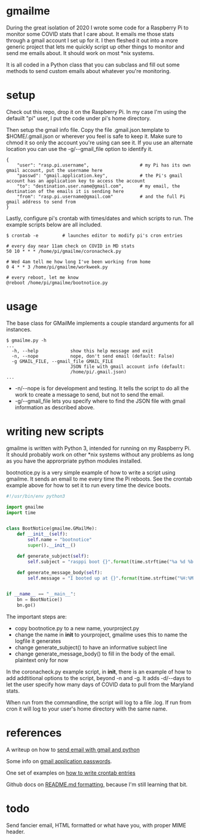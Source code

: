 # gmailme
During the great isolation of 2020 I wrote some code for a Raspberry Pi to monitor some COVID stats that I care about. It emails me those stats through a gmail account I set up for it. I then fleshed it out into a more generic project that lets me quickly script up other things to monitor and send me emails about. It should work on most *nix systems.

It is all coded in a Python class that you can subclass and fill out some methods to send custom emails about whatever you're monitoring.

# setup
Check out this repo, drop it on the Raspberry Pi. In my case I'm using the defauilt "pi" user, I put the code under pi's home directory.

Then setup the gmail info file. Copy the file .gmail.json.template to $HOME/.gmail.json or wherever you feel is safe to keep it. Make sure to chmod it so only the account you're using can see it. If you use an alternate location you can use the -g/--gmail_file option to identify it.
```
{
    "user": "rasp.pi.username",                   # my Pi has its own gmail account, put the username here
    "passwd": "gmail.application.key",            # the Pi's gmail account has an application key to access the account
    "to": "destination.user.name@gmail.com",      # my email, the destination of the emails it is sending here
    "from": "rasp.pi.username@gmail.com"          # and the full Pi gmail address to send from
}
```

Lastly, configure pi's crontab with times/dates and which scripts to run. The example scripts below are all included.

```
$ crontab -e         # launches editor to modify pi's cron entries

# every day near 11am check on COVID in MD stats
50 10 * * * /home/pi/gmailme/coronacheck.py

# Wed 4am tell me how long I've been working from home
0 4 * * 3 /home/pi/gmailme/workweek.py

# every reboot, let me know
@reboot /home/pi/gmailme/bootnotice.py
```

# usage
The base class for GMailMe implements a couple standard arguments for all instances.
```
$ gmailme.py -h
...
  -h, --help            show this help message and exit
  -n, --nope            nope, don't send email (default: False)
  -g GMAIL_FILE, --gmail_file GMAIL_FILE
                        JSON file with gmail account info (default:
                        /home/pi/.gmail.json)
...
```
* -n/--nope is for development and testing. It tells the script to do all the work to create a message to send, but not to send the email.
* -g/--gmail_file lets you specify where to find the JSON file with gmail information as described above.

# writing new scripts
gmailme is written with Python 3, intended for running on my Raspberry Pi. It should probably work on other *nix systems without any problems as long as you have the approrpriate python modules installed.

bootnotice.py is a very simple example of how to write a script using gmailme. It sends an email to me every time the Pi reboots. See the crontab example above for how to set it to run every time the device boots.

```python
#!/usr/bin/env python3

import gmailme
import time


class BootNotice(gmailme.GMailMe):
    def __init__(self):
        self.name = "bootnotice"
        super().__init__()

    def generate_subject(self):
        self.subject = "rasppi boot {}".format(time.strftime("%a %d %b %Y"))

    def generate_message_body(self):
        self.message = "I booted up at {}".format(time.strftime("%H:%M:%S on %a %d %b %Y"))


if __name__ == "__main__":
    bn = BootNotice()
    bn.go()
```

The important steps are:
* copy bootnotice.py to a new name, yourproject.py
* change the name in __init__ to yourproject, gmailme uses this to name the logfile it generates
* change generate_subject() to have an informative subject line
* change generate_message_body() to fill in the body of the email. plaintext only for now

In the coronacheck.py example script, in __init__, there is an example of how to add addtitional options to the script, beyond -n and -g. It adds -d/--days to let the user specify how many days of COVID data to pull from the Maryland stats.

When run from the commandline, the script will log to a file <yourprojectname>.log. If run from cron it will log to your user's home directory with the same name.

# references
A writeup on how to [send email with gmail and python](https://stackabuse.com/how-to-send-emails-with-gmail-using-python/)

Some info on [gmail application passwords](https://support.google.com/mail/answer/185833).

One set of examples on [how to write crontab entries](https://www.geeksforgeeks.org/crontab-in-linux-with-examples/)

Github docs on [README.md formatting](https://docs.github.com/en/github/writing-on-github/basic-writing-and-formatting-syntax), because I'm still learning that bit.

# todo
Send fancier email, HTML formatted or what have you, with proper MIME header.

